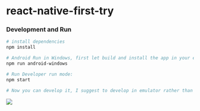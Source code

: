 # react-native-first-try

### Development and Run 

```bash
# install dependencies
npm install

# Android Run in Windows, first let build and install the app in your emulator or device after when it finishes close and end command by CTRL +C
npm run android-windows

# Run Developer run mode:
npm start

# Now you can develop it, I suggest to develop in emulator rather than a device in windows and for Android

```

<img src="./app/assets/Demo.gif">
